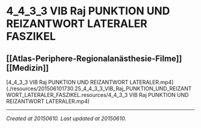 # 4_4_3_3 VIB Raj PUNKTION UND REIZANTWORT LATERALER FASZIKEL
 [[Atlas-Periphere-Regionalanästhesie-Filme]] [[Medizin]] 
---



[4\_4\_3\_3 VIB Raj PUNKTION UND REIZANTWORT LATERALER.mp4](./resources/201506101730.25_4_4_3_3_VIB_Raj_PUNKTION_UND_REIZANTWORT_LATERALER_FASZIKEL.resources/4_4_3_3 VIB Raj PUNKTION UND REIZANTWORT LATERALER.mp4)

---

_Created at 20150610._
_Last updated at 20150610._



